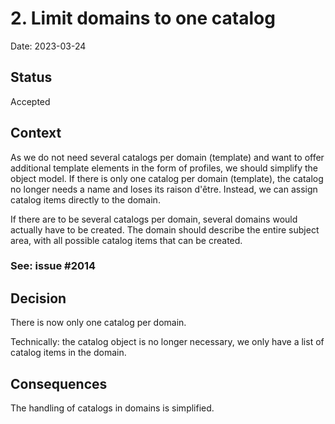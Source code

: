 # 2. Limit domains to one catalog

Date: 2023-03-24

## Status

Accepted

## Context

As we do not need several catalogs per domain (template) and want to offer additional template elements in the form of profiles, we should simplify the object model. If there is only one catalog per domain (template), the catalog no longer needs a name and loses its raison d'être. Instead, we can assign catalog items directly to the domain.

If there are to be several catalogs per domain, several domains would actually have to be created. The domain should describe the entire subject area, with all possible catalog items that can be created.

### See: issue #2014


## Decision

There is now only one catalog per domain.

Technically: the catalog object is no longer necessary, we only have a list of catalog items in the domain.



## Consequences

The handling of catalogs in domains is simplified.
